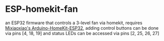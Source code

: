 # ESP-homekit-fan
an ESP32 firmware that controls a 3-level fan via homekit, requires [Mixiaoxiao's Arduino-HomeKit-ESP32](https://github.com/Mixiaoxiao/Arduino-HomeKit-ESP32), adding control buttons can be done via pins \[4, 18, 19\] and status LEDs can be accessed via pins \[2, 25, 26, 27\]
